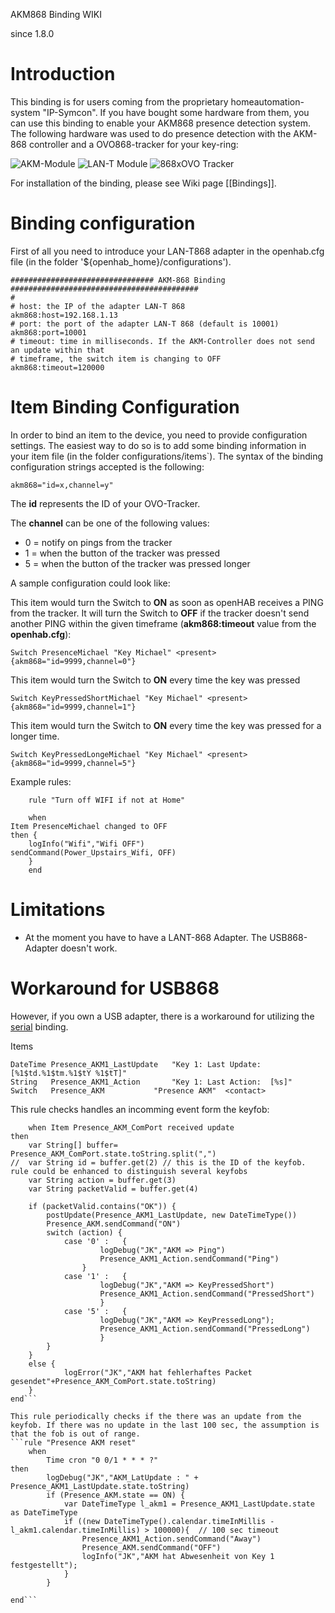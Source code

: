 AKM868 Binding WIKI

since 1.8.0

# Introduction
This binding is for users coming from the proprietary homeautomation-system "IP-Symcon". If you have bought some hardware from them, you can use this binding to enable your AKM868 presence detection system. The following hardware was used to do presence detection with the AKM-868 controller and a OVO868-tracker for your key-ring:

![AKM-Module](/openhab/openhab/blob/master/bundles/binding/org.openhab.binding.akm868/src/main/resources/AKM868.png) ![LAN-T Module](/openhab/openhab/blob/master/bundles/binding/org.openhab.binding.akm868/src/main/resources/LAN-T868.png)
![868xOVO Tracker](/openhab/openhab/blob/master/bundles/binding/org.openhab.binding.akm868/src/main/resources/Tracker-868xOVO.png)

For installation of the binding, please see Wiki page [[Bindings]].

# Binding configuration

First of all you need to introduce your LAN-T868 adapter in the openhab.cfg file (in the folder '${openhab_home}/configurations').

    ################################ AKM-868 Binding ##########################################    
    # 
    # host: the IP of the adapter LAN-T 868
    akm868:host=192.168.1.13
    # port: the port of the adapter LAN-T 868 (default is 10001)
    akm868:port=10001
    # timeout: time in milliseconds. If the AKM-Controller does not send an update within that
    # timeframe, the switch item is changing to OFF
    akm868:timeout=120000

# Item Binding Configuration

In order to bind an item to the device, you need to provide configuration settings. The easiest way to do so is to add some binding information in your item file (in the folder configurations/items`). The syntax of the binding configuration strings accepted is the following:

    akm868="id=x,channel=y"

The **id** represents the ID of your OVO-Tracker.

The **channel** can be one of the following values:
- 0 = notify on pings from the tracker
- 1 = when the button of the tracker was pressed
- 5 = when the button of the tracker was pressed longer


A sample configuration could look like:

This item would turn the Switch to **ON** as soon as openHAB receives a PING from the tracker. It will turn the Switch to **OFF** if the tracker doesn't send another PING within the given timeframe (**akm868:timeout** value from the **openhab.cfg**):

    Switch PresenceMichael "Key Michael" <present> {akm868="id=9999,channel=0"}


This item would turn the Switch to **ON** every time the key was pressed

    Switch KeyPressedShortMichael "Key Michael" <present> {akm868="id=9999,channel=1"}


This item would turn the Switch to **ON** every time the key was pressed for a longer time.

    Switch KeyPressedLongeMichael "Key Michael" <present> {akm868="id=9999,channel=5"}



Example rules:

```
    rule "Turn off WIFI if not at Home"
    
    when 
Item PresenceMichael changed to OFF	  
then {
    logInfo("Wifi","Wifi OFF") 
sendCommand(Power_Upstairs_Wifi, OFF)
    }
    end
```

# Limitations
- At the moment you have to have a LANT-868 Adapter. The USB868-Adapter doesn't work.

# Workaround for USB868
However, if you own a USB adapter, there is a workaround for utilizing the [serial](https://github.com/openhab/openhab/wiki/Serial-Binding) binding.

Items
```String	 Presence_AKM_ComPort		"Last String from AKM [%s]" 						{ serial="/dev/ttyUSB1" }
DateTime Presence_AKM1_LastUpdate	"Key 1: Last Update:  [%1$td.%1$tm.%1$tY %1$tT]"
String   Presence_AKM1_Action 		"Key 1: Last Action:  [%s]"
Switch	 Presence_AKM			"Presence AKM"	<contact>
```

This rule checks handles an incomming event form the keyfob:
```rule "Presence AKM Direct"
	when Item Presence_AKM_ComPort received update 
then
	var String[] buffer= Presence_AKM_ComPort.state.toString.split(",")
//	var String id = buffer.get(2) // this is the ID of the keyfob. rule could be enhanced to distinguish several keyfobs
	var String action = buffer.get(3)
	var String packetValid = buffer.get(4)	

	if (packetValid.contains("OK")) {
		postUpdate(Presence_AKM1_LastUpdate, new DateTimeType())
		Presence_AKM.sendCommand("ON") 
	    switch (action) {
		    case '0' :   {
					logDebug("JK","AKM => Ping")
					Presence_AKM1_Action.sendCommand("Ping")
			    }
		    case '1' :   {
					logDebug("JK","AKM => KeyPressedShort")
					Presence_AKM1_Action.sendCommand("PressedShort")	    	
		    	    }
		    case '5' :   {
		 			logDebug("JK","AKM => KeyPressedLong");
		 			Presence_AKM1_Action.sendCommand("PressedLong")	   	
		            }        
	    }
	}
	else {
			logError("JK","AKM hat fehlerhaftes Packet gesendet"+Presence_AKM_ComPort.state.toString)
	}
end```

This rule periodically checks if the there was an update from the keyfob. If there was no update in the last 100 sec, the assumption is that the fob is out of range. 
```rule "Presence AKM reset"
	when 
		Time cron "0 0/1 * * * ?"
then
		logDebug("JK","AKM_LatUpdate : " + Presence_AKM1_LastUpdate.state.toString)		
		if (Presence_AKM.state == ON) {
			var DateTimeType l_akm1 = Presence_AKM1_LastUpdate.state as DateTimeType			
			if ((new DateTimeType().calendar.timeInMillis - l_akm1.calendar.timeInMillis) > 100000){  // 100 sec timeout
				Presence_AKM1_Action.sendCommand("Away")
				Presence_AKM.sendCommand("OFF")
				logInfo("JK","AKM hat Abwesenheit von Key 1 festgestellt");
			}
		}

end```

